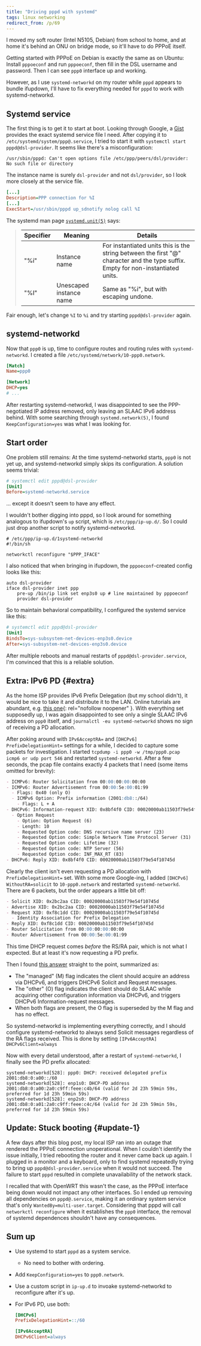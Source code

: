```yaml
---
title: "Driving pppd with systemd"
tags: linux networking
redirect_from: /p/69
---
```


I moved my soft router (Intel N5105, Debian) from school to home, and at home it's behind an ONU on bridge mode, so it'll have to do PPPoE itself.

Getting started with PPPoE on Debian is exactly the same as on Ubuntu: Install `pppoeconf` and run `pppoeconf`, then fill in the DSL username and password. Then I can see `ppp0` interface up and working.

However, as I use `systemd-networkd` on my router while `pppd` appears to bundle ifupdown, I'll have to fix everything needed for `pppd` to work with systemd-networkd.

## Systemd service

The first thing is to get it to start at boot. Looking through Google, a [Gist](https://gist.github.com/rany2/330c8fe202b318cacdcb54830c20f98c) provides the exact systemd service file I need. After copying it to `/etc/systemd/system/ppp@.service`, I tried to start it with `systemctl start pppd@dsl-provider`. It seems like there's a misconfiguration:

```text
/usr/sbin/pppd: Can't open options file /etc/ppp/peers/dsl/provider: No such file or directory
```

The instance name is surely `dsl-provider` and not `dsl/provider`, so I look more closely at the service file.

```ini
[...]
Description=PPP connection for %I
[...]
ExecStart=/usr/sbin/pppd up_sdnotify nolog call %I
```

The systemd man page [`systemd.unit(5)`](https://www.freedesktop.org/software/systemd/man/latest/systemd.unit.html) says:

> | Specifier | Meaning | Details |
> | --- | --- | --- |
> | "%i" | Instance name | For instantiated units this is the string between the first "@" character and the type suffix. Empty for non-instantiated units. |
> | "%I" | Unescaped instance name | Same as "%i", but with escaping undone. |

Fair enough, let's change `%I` to `%i` and try starting `pppd@dsl-provider` again.

## systemd-networkd

Now that `ppp0` is up, time to configure routes and routing rules with `systemd-networkd`. I created a file `/etc/systemd/network/10-ppp0.network`.

```ini
[Match]
Name=ppp0

[Network]
DHCP=yes
# ...
```

After restarting systemd-networkd, I was disappointed to see the PPP-negotiated IP address removed, only leaving an SLAAC IPv6 address behind. With some searching through `systemd.network(5)`, I found `KeepConfiguration=yes` was what I was looking for.

## Start order

One problem still remains: At the time systemd-networkd starts, `ppp0` is not yet up, and systemd-networkd simply skips its configuration. A solution seems trivial:

```ini
# systemctl edit pppd@dsl-provider
[Unit]
Before=systemd-networkd.service
```

... except it doesn't seem to have any effect.

I wouldn't bother digging into pppd, so I look around for something analogous to ifupdown's `up` script, which is `/etc/ppp/ip-up.d/`. So I could just drop another script to notify systemd-networkd.

```shell
# /etc/ppp/ip-up.d/1systemd-networkd
#!/bin/sh

networkctl reconfigure "$PPP_IFACE"
```

I also noticed that when bringing in ifupdown, the `pppoeconf`-created config looks like this:

```shell
auto dsl-provider
iface dsl-provider inet ppp
    pre-up /bin/ip link set enp3s0 up # line maintained by pppoeconf
    provider dsl-provider
```

So to maintain behavioral compatibility, I configured the systemd service like this:

```ini
# systemctl edit pppd@dsl-provider
[Unit]
BindsTo=sys-subsystem-net-devices-enp3s0.device
After=sys-subsystem-net-devices-enp3s0.device
```

After multiple reboots and manual restarts of `pppd@dsl-provider.service`, I'm convinced that this is a reliable solution.

## Extra: IPv6 PD {#extra}

As the home ISP provides IPv6 Prefix Delegation (but my school didn't), it would be nice to take it and distribute it to the LAN. Online tutorials are abundant, e.g. [this one](https://major.io/p/dhcpv6-prefix-delegation-with-systemd-networkd/){: rel="nofollow noopener" }. With everything set supposedly up, I was again disappointed to see only a single SLAAC IPv6 address on `ppp0` itself, and `journalctl -eu systemd-networkd` shows no sign of receiving a PD allocation.

After poking around with `IPv6AcceptRA=` and `[DHCPv6] PrefixDelegationHint=` settings for a while, I decided to capture some packets for investigation. I started `tcpdump -i ppp0 -w /tmp/ppp0.pcap icmp6 or udp port 546` and restarted `systemd-networkd`. After a few seconds, the pcap file contains exactly 4 packets that I need (some items omitted for brevity):

```markdown
- ICMPv6: Router Solicitation from 00:00:00:00:00:00
- ICMPv6: Router Advertisement from 00:00:5e:00:01:99
  - Flags: 0x40 (only O)
  - ICMPv6 Option: Prefix information (2001:db8::/64)
    - Flags: L + A
- DHCPv6: Information-request XID: 0x8bf4f0 CID: 00020000ab11503f79e54f10745d
  - Option Request
    - Option: Option Request (6)
    - Length: 10
    - Requested Option code: DNS recursive name server (23)
    - Requested Option code: Simple Network Time Protocol Server (31)
    - Requested Option code: Lifetime (32)
    - Requested Option code: NTP Server (56)
    - Requested Option code: INF_MAX_RT (83)
- DHCPv6: Reply XID: 0x8bf4f0 CID: 00020000ab11503f79e54f10745d
```

Clearly the client isn't even requesting a PD allocation with `PrefixDelegationHint=` set. With some more Google-ing, I added `[DHCPv6] WithoutRA=solicit` to `10-ppp0.network` and restarted `systemd-networkd`. There are 6 packets, but the order appears a little bit off:

```markdown
- Solicit XID: 0x2bc2aa CID: 00020000ab11503f79e54f10745d
- Advertise XID: 0x2bc2aa CID: 00020000ab11503f79e54f10745d
- Request XID: 0xf8c1dd CID: 00020000ab11503f79e54f10745d
  - Identity Association for Prefix Delegation
- Reply XID: 0xf8c1dd CID: 00020000ab11503f79e54f10745d
- Router Solicitation from 00:00:00:00:00:00
- Router Advertisement from 00:00:5e:00:01:99
```

This time DHCP request comes *before* the RS/RA pair, which is not what I expected. But at least it's now requesting a PD prefix.

Then I found [this answer](https://unix.stackexchange.com/a/715025/211239) straight to the point, summarized as:

- The "managed" (M) flag indicates the client should acquire an address via DHCPv6, and triggers DHCPv6 Solicit and Request messages.
- The "other" (O) flag indicates the client should do SLAAC while acquiring other configuration information via DHCPv6, and triggers DHCPv6 Information-request messages.
- When both flags are present, the O flag is superseded by the M flag and has no effect.

So systemd-networkd is implementing everything correctly, and I should configure systemd-networkd to always send Solicit messages regardless of the RA flags received. This is done by setting `[IPv6AcceptRA] DHCPv6Client=always`

Now with every detail understood, after a restart of `systemd-networkd`, I finally see the PD prefix allocated:

```text
systemd-networkd[528]: ppp0: DHCP: received delegated prefix 2001:db8:0:a00::/60
systemd-networkd[528]: enp1s0: DHCP-PD address 2001:db8:0:a00:2a0:c9ff:feee:c4b/64 (valid for 2d 23h 59min 59s, preferred for 1d 23h 59min 59s)
systemd-networkd[528]: enp2s0: DHCP-PD address 2001:db8:0:a01:2a0:c9ff:feee:c4c/64 (valid for 2d 23h 59min 59s, preferred for 1d 23h 59min 59s)
```

## Update: Stuck booting {#update-1}

A few days after this blog post, my local ISP ran into an outage that rendered the PPPoE connection unoperational.
When I couldn't identify the issue initially, I tried rebooting the router and it never came back up again.
I plugged in a monitor and a keyboard, only to find systemd repeatedly trying to bring up `pppd@dsl-provider.service` when it would not succeed.
The failure to start `pppd` resulted in complete unavailability of the network stack.

I recalled that with OpenWRT this wasn't the case, as the PPPoE interface being down would not impact any other interfaces.
So I ended up removing all dependencies on `pppd@.service`, making it an ordinary system service that's only `WantedBy=multi-user.target`.
Considering that pppd will call `networkctl reconfigure` when it establishes the `ppp0` interface, the removal of systemd dependences shouldn't have any consequences.

## Sum up

- Use systemd to start `pppd` as a system service.
  - No need to bother with ordering.
- Add `KeepConfiguration=yes` to `ppp0.network`.
- Use a custom script in `ip-up.d` to invoake systemd-networkd to reconfigure after it's up.
- For IPv6 PD, use both:

  ```ini
  [DHCPv6]
  PrefixDelegationHint=::/60

  [IPv6AcceptRA]
  DHCPv6Client=always
  ```
